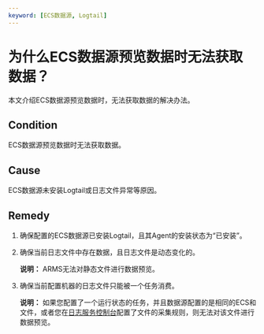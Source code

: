 ```yaml
---
keyword: [ECS数据源, Logtail]
---
```


# 为什么ECS数据源预览数据时无法获取数据？

本文介绍ECS数据源预览数据时，无法获取数据的解决办法。

## Condition

ECS数据源预览数据时无法获取数据。

## Cause

ECS数据源未安装Logtail或日志文件异常等原因。

## Remedy

1.  确保配置的ECS数据源已安装Logtail，且其Agent的安装状态为“已安装”。

2.  确保当前日志文件中存在数据，且日志文件是动态变化的。

    **说明：** ARMS无法对静态文件进行数据预览。

3.  确保当前配置机器的日志文件只能被一个任务消费。

    **说明：** 如果您配置了一个运行状态的任务，并且数据源配置的是相同的ECS和文件，或者您在[日志服务控制台](https://sls.console.aliyun.com)配置了文件的采集规则，则无法对该文件进行数据预览。


